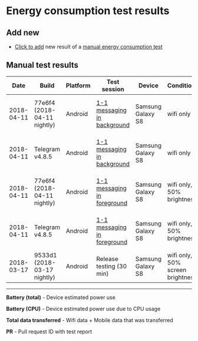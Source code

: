 # Energy consumption test results

## Add new
- [Click to add](https://github.com/mandrigin/status-go-n-wrapper/compare/master...report/example?quick_pull=1&template=test_result_pr_template.md&title=Energy%20consumption%20test%20result%20for%20build:%20{build%20name},%20os:%20{Android,%20iOS}) new result of a [manual energy consumption test](./QA.md)

## Manual test results

|Date|Build|Platform|Test session|Device|Conditions|Battery (total)*|Battery (CPU)*|Total data transferred*|Logs|
|---|---|---|---|---|---|--|--|--|--|
|2018-04-11|77e6f4 (2018-04-11 nightly)|Android|[1-1 messaging in background](results/telegram-vs-status-1-1-background-messaging.md)|Samsung Galaxy S8|wifi only|0.03%|0.04%|0.83MB|bugreport-2018-04-11-15-18-12-status.zip|
|2018-04-11|Telegram v4.8.5|Android|[1-1 messaging in background](results/telegram-vs-status-1-1-background-messaging.md)|Samsung Galaxy S8|wifi only|0.01%|0.00%|83KB|bugreport-2018-04-11-15-06-03-telegram.zip|
|2018-04-11|77e6f4 (2018-04-11 nightly)|Android|[1-1 messaging in foreground](results/telegram-vs-status-1-1-foreground-messaging.md)|Samsung Galaxy S8|wifi only, 50% brightness|0.4%|0.67%|2.43MB|bugreport-2018-04-11-15-49-45-status.zip|
|2018-04-11|Telegram v4.8.5|Android|[1-1 messaging in foreground](results/telegram-vs-status-1-1-foreground-messaging.md)|Samsung Galaxy S8|wifi only, 50% brightness|0.09%|0.04%|361.79KB|bugreport-2018-04-11-15-59-03-telegram.zip|
|2018-03-17|9533d1 (2018-03-17 nightly)|Android|Release testing (30 min)|Samsung Galaxy S8|wifi only, 50% screen brightness|0.97%|1.53%|43.42MB|bugreport-2018-03-17-11-32-14.zip|

----
**Battery (total)** - Device estimated power use

**Battery (CPU)** - Device estimated power use due to CPU usage

**Total data transferred** - Wifi data + Mobile data that was transferred

**PR** - Pull request ID with test report
